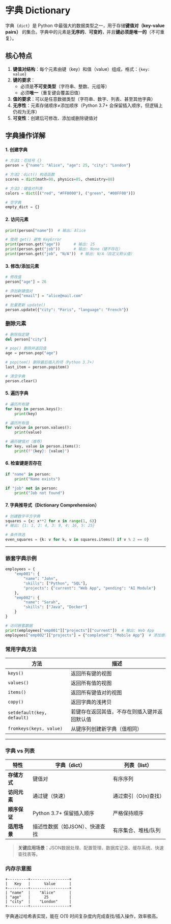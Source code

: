 # 字典 Dictionary

字典（`dict`）是 Python 中最强大的数据类型之一，用于存储**键值对（key-value pairs）** 的集合。字典中的元素是**无序的**、**可变的**，并且**键必须是唯一的**（不可重复）。

## 核心特点
1. **键值对结构**：每个元素由键（key）和值（value）组成，格式：`{key: value}`
2. **键的要求**：
   - 必须是**不可变类型**（字符串、整数、元组等）
   - 必须**唯一**（重复键会覆盖旧值）
3. **值的要求**：可以是任意数据类型（字符串、数字、列表、甚至其他字典）
4. **无序性**：元素存储顺序≠添加顺序（Python 3.7+ 会保留插入顺序，但逻辑上仍视为无序）
5. **可变性**：创建后可修改、添加或删除键值对



## 字典操作详解

#### 1. 创建字典
```python
# 方法1：花括号 {}
person = {"name": "Alice", "age": 25, "city": "London"}

# 方法2：dict() 构造函数
scores = dict(math=90, physics=85, chemistry=88)

# 方法3：键值对列表
colors = dict([("red", "#FF0000"), ("green", "#00FF00")])

# 空字典
empty_dict = {}
```

#### 2. 访问元素
```python
print(person["name"])  # 输出: Alice

# 使用 get() 避免 KeyError
print(person.get("age"))      # 输出: 25
print(person.get("job"))      # 输出: None（键不存在）
print(person.get("job", "N/A"))  # 输出: N/A（自定义默认值）
```

#### 3. 修改/添加元素
```python
# 修改值
person["age"] = 26

# 添加新键值对
person["email"] = "alice@mail.com"

# 批量更新 update()
person.update({"city": "Paris", "language": "French"})
```

### 删除元素
```python
# 删除指定键
del person["city"]

# pop() 删除并返回值
age = person.pop("age")

# popitem() 删除最后插入的项（Python 3.7+）
last_item = person.popitem()

# 清空字典
person.clear()
```

#### 5. 遍历字典
```python
# 遍历所有键
for key in person.keys():
    print(key)

# 遍历所有值
for value in person.values():
    print(value)

# 遍历键值对（推荐）
for key, value in person.items():
    print(f"{key}: {value}")
```

#### 6. 检查键是否存在
```python
if "name" in person:
    print("Name exists")

if "job" not in person:
    print("Job not found")
```

#### 7. 字典推导式（Dictionary Comprehension）
```python
# 创建数字平方字典
squares = {x: x**2 for x in range(1, 6)}
# 输出: {1: 1, 2: 4, 3: 9, 4: 16, 5: 25}

# 条件筛选
even_squares = {k: v for k, v in squares.items() if v % 2 == 0}
```

---

### 嵌套字典示例
```python
employees = {
    "emp001": {
        "name": "John",
        "skills": ["Python", "SQL"],
        "projects": {"current": "Web App", "pending": "AI Module"}
    },
    "emp002": {
        "name": "Sarah",
        "skills": ["Java", "Docker"]
    }
}

# 访问嵌套数据
print(employees["emp001"]["projects"]["current"])  # 输出: Web App
employees["emp002"]["projects"] = {"completed": "Mobile App"}  # 添加嵌套键
```

### 常用字典方法
| 方法                       | 描述                                         |
| -------------------------- | -------------------------------------------- |
| `keys()`                   | 返回所有键的视图                             |
| `values()`                 | 返回所有值的视图                             |
| `items()`                  | 返回所有键值对的视图                         |
| `copy()`                   | 返回字典的浅拷贝                             |
| `setdefault(key, default)` | 若键存在返回其值，不存在则插入键并返回默认值 |
| `fromkeys(keys, value)`    | 从键序列创建新字典（值相同）                 |

---

### 字典 vs 列表
| 特性         | 字典（dict）                   | 列表（list）         |
| ------------ | ------------------------------ | -------------------- |
| **存储方式** | 键值对                         | 有序序列             |
| **访问元素** | 通过键（快速）                 | 通过索引（O(n)查找） |
| **顺序保证** | Python 3.7+ 保留插入顺序       | 严格保持顺序         |
| **适用场景** | 描述性数据（如JSON）、快速查找 | 有序集合、堆栈/队列  |

> **关键应用场景**：JSON数据处理、配置管理、数据库记录、缓存系统、快速查找表等。

### 内存示意图
```
+---------+-----------------+
|   Key   |      Value      |
+---------+-----------------+
| "name"  |    "Alice"      |
| "age"   |      25         |
| "city"  |    "London"     |
+---------+-----------------+
```
字典通过哈希表实现，能在 O(1) 时间复杂度内完成查找/插入操作，效率极高。